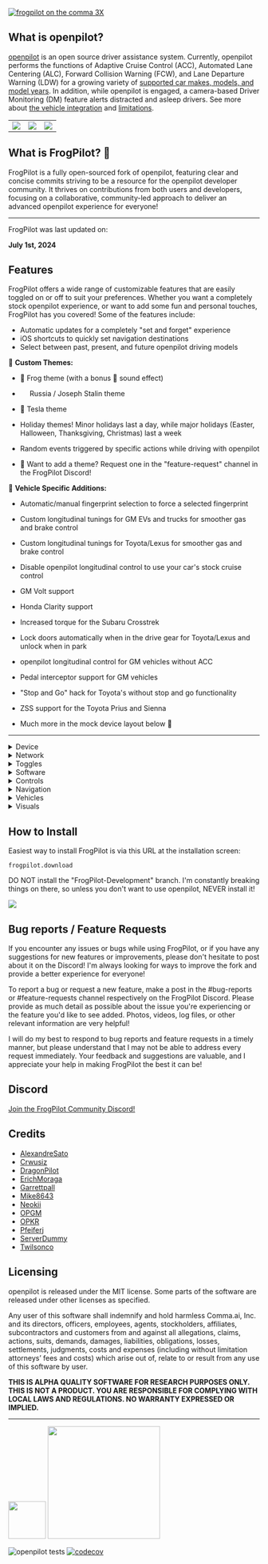 [![frogpilot on the comma 3X](https://i.imgur.com/6l2qbf5.png)](https://comma.ai/shop/comma-3x)

What is openpilot?
------

[openpilot](http://github.com/commaai/openpilot) is an open source driver assistance system. Currently, openpilot performs the functions of Adaptive Cruise Control (ACC), Automated Lane Centering (ALC), Forward Collision Warning (FCW), and Lane Departure Warning (LDW) for a growing variety of [supported car makes, models, and model years](docs/CARS.md). In addition, while openpilot is engaged, a camera-based Driver Monitoring (DM) feature alerts distracted and asleep drivers. See more about [the vehicle integration](docs/INTEGRATION.md) and [limitations](docs/LIMITATIONS.md).

<table>
  <tr>
    <td><a href="https://youtu.be/NmBfgOanCyk" title="Video By Greer Viau"><img src="https://github.com/commaai/openpilot/assets/8762862/2f7112ae-f748-4f39-b617-fabd689c3772"></a></td>
    <td><a href="https://youtu.be/VHKyqZ7t8Gw" title="Video By Logan LeGrand"><img src="https://github.com/commaai/openpilot/assets/8762862/92351544-2833-40d7-9e0b-7ef7ae37ec4c"></a></td>
    <td><a href="https://youtu.be/SUIZYzxtMQs" title="A drive to Taco Bell"><img src="https://github.com/commaai/openpilot/assets/8762862/05ceefc5-2628-439c-a9b2-89ce77dc6f63"></a></td>
  </tr>
</table>

What is FrogPilot? 🐸
------

FrogPilot is a fully open-sourced fork of openpilot, featuring clear and concise commits striving to be a resource for the openpilot developer community. It thrives on contributions from both users and developers, focusing on a collaborative, community-led approach to deliver an advanced openpilot experience for everyone!

------
FrogPilot was last updated on:

**July 1st, 2024**

Features
------

FrogPilot offers a wide range of customizable features that are easily toggled on or off to suit your preferences. Whether you want a completely stock openpilot experience, or want to add some fun and personal touches, FrogPilot has you covered! Some of the features include:

- Automatic updates for a completely "set and forget" experience
- iOS shortcuts to quickly set navigation destinations
- Select between past, present, and future openpilot driving models

🎨 **Custom Themes:**

  - 🐸 Frog theme (with a bonus 🐐 sound effect)
  - <img src="https://images.emojiterra.com/google/noto-emoji/unicode-15/color/512px/1f1f7-1f1fa.png" width="15" height="12"> Russia / Joseph Stalin theme
  - 🔌 Tesla theme
  - Holiday themes! Minor holidays last a day, while major holidays (Easter, Halloween, Thanksgiving, Christmas) last a week
  - Random events triggered by specific actions while driving with openpilot

  - 📢 Want to add a theme? Request one in the "feature-request" channel in the FrogPilot Discord!

🚙 **Vehicle Specific Additions:**

  - Automatic/manual fingerprint selection to force a selected fingerprint
  - Custom longitudinal tunings for GM EVs and trucks for smoother gas and brake control
  - Custom longitudinal tunings for Toyota/Lexus for smoother gas and brake control
  - Disable openpilot longitudinal control to use your car's stock cruise control
  - GM Volt support
  - Honda Clarity support
  - Increased torque for the Subaru Crosstrek
  - Lock doors automatically when in the drive gear for Toyota/Lexus and unlock when in park
  - openpilot longitudinal control for GM vehicles without ACC
  - Pedal interceptor support for GM vehicles
  - "Stop and Go" hack for Toyota's without stop and go functionality
  - ZSS support for the Toyota Prius and Sienna

- Much more in the mock device layout below 🐸

------

<details>
  <summary>Device</summary>
  <blockquote>
    <details>
      <summary>Dongle ID</summary>
      <p>Dongle ID</p>
    </details>
    <details>
      <summary>Serial</summary>
      <p>Serial</p>
    </details>
    <details>
      <summary>Driver Camera</summary>
      <p>Preview the driver facing camera to ensure that driver monitoring has good visibility. (vehicle must be off)</p>
    </details>
    <details>
      <summary>Reset Calibration</summary>
      <p>openpilot requires the device to be mounted within 4° left or right and within 5° up or 9° down. openpilot is continuously calibrating, resetting is rarely required</p>
    </details>
    <details>
      <summary>Review Training Guide</summary>
      <p>Review the rules, features, and limitations of openpilot</p>
    </details>
    <details>
      <summary>Regulatory</summary>
      <p>Regulatory</p>
    </details>
    <details>
      <summary>Change Language</summary>
      <p>Change Language</p>
    </details>
    <details>
      <summary>FrogPilot Backups</summary>
      <p>Backup, delete, or restore your FrogPilot backups.</p>
    </details>
    <details>
      <summary>Toggle Backups</summary>
      <p>Backup, delete, or restore your toggle backups.</p>
    </details>
    <details>
      <summary>Delete Driving Data</summary>
      <p>This button provides a swift and secure way to permanently delete all stored driving footage and data from your device. Ideal for maintaining privacy or freeing up space.</p>
    </details>
    <details>
      <summary>Reset Toggles To Default</summary>
      <p>Reset your toggle settings back to their default settings.</p>
    </details>
    <details>
      <summary>Flash Panda</summary>
      <p>Use this button to troubleshoot and update the Panda device's firmware.</p>
    </details>
  </blockquote>
  
</details>

<details>
  <summary>Network</summary>
  <blockquote>
    <details>
      <summary>Scan</summary>
      <p>Scan for available networks</p>
    </details>
    <details>
      <summary>Advanced</summary>
      <p>Advanced Settings</p>
      <ul>
        <li><strong>Enable Tethering:</strong> Toggle Off/Only Onroad/Always</li>
        <li><strong>Tethering Password:</strong> Set Tether Password</li>
        <li><strong>IP Address:</strong> Device IP Address</li>
        <li><strong>Enable SSH:</strong> Toggle Enable SSH</li>
        <li><strong>SSH Keys -</strong> Warning: This grants SSH access to all public keys in your GitHub settings. Never enter a GitHub username other than your own. A comma employee will NEVER ask you to add their GitHub username.</li>
        <li><strong>Enable Roaming:</strong> Toggle Enable Roaming</li>
        <li><strong>APN Setting:</strong> Edit APN</li>
        <li><strong>Cellular Metered:</strong> Prevent large data uploads when on a metered connection</li>
        <li><strong>Hidden Network:</strong> Connect to Hidden Network</li>
      </ul>
    </details>
  </blockquote>
</details>

<details>
  <summary>Toggles</summary>
  <blockquote>
    <details>
      <summary>Enable openpilot</summary>
      <p>Use the openpilot system for adaptive cruise control and lane keep driver assistance. Your attention is required at all times to use this feature. Changing this setting takes effect when the car is powered off.</p>
    </details>
    <details>
      <summary>Experimental Mode</summary>
      <p>openpilot defaults to driving in <strong>chill mode</strong>. Experimental mode enables <strong>alpha-level features</strong> that aren't ready for chill mode. Experimental features are listed below:</p>
      <ul>
        <li><strong>End-to-End Longitudinal Control:</strong> Let the driving model control the gas and brakes. openpilot will drive as it thinks a human would, including stopping for red lights and stop signs. Since the driving model decides the speed to drive, the set speed will only act as an upper bound. This is an alpha quality feature; mistakes should be expected.</li>
        <li><strong>New Driving Visualization</strong> The driving visualization will transition to the road-facing wide-angle camera at low speeds to better show some turns. The Experimental mode logo will also be shown in the top right corner. When a navigation destination is set and the driving model is using it as input, the driving path on the map will turn green.</li>
      </ul>
    </details>
    <details>
      <summary>Driving Personality</summary>
      <p>Standard is recommended. In aggressive mode, openpilot will follow lead cars closer and be more aggressive with the gas and brake. In relaxed mode openpilot will stay further away from lead cars. On supported cars, you can cycle through these personalities with your steering wheel distance button.</p>
    </details>
    <details>
      <summary>Enable Lane Departure Warnings</summary>
      <p>Receive alerts to steer back into the lane when your vehicle drifts over a detected lane line without a turn signal activated while driving over 31 mph (50 km/h).</p>
    </details>
    <details>
      <summary>Record and Upload Driver Camera</summary>
      <p>Upload data from the driver facing camera and help improve the driver monitoring algorithm.</p>
    </details>
    <details>
      <summary>Use Metric System</summary>
      <p>Display speed in km/h instead of mph.</p>
    </details>
    <details>
      <summary>Show ETA in 24h Format</summary>
      <p>Use 24h format instead of am/pm</p>
    </details>
    <details>
      <summary>Show Map on Left Side of UI</summary>
      <p>Show map on left side when in split screen view.</p>
    </details>
  </blockquote>
</details>

<details>
  <summary>Software</summary>
  <blockquote>
    <details>
      <summary>Current Version</summary>
      <p>The Current Version/Branch/Commit you are on.</p>
    </details>
    <details>
      <summary>Automatically Update FrogPilot</summary>
      <p>FrogPilot will automatically update itself and it's assets when you're offroad and connected to Wi-Fi.</p>
    </details>
    <details>
      <summary>Download</summary>
      <p>Check/Download Update</p>
    </details>
    <details>
      <summary>Install Update</summary>
      <p>Install update.</p>
    </details>
    <details>
      <summary>Target Branch</summary>
      <p>Selected Branch</p>
    </details>
    <details>
      <summary>Uninstall FrogPilot</summary>
      <p>Uninstall FrogPilot</p>
    </details>
    <details>
      <summary>Error Log</summary>
      <p>View the error log for openpilot crashes.</p>
    </details>
  </blockquote>
</details>

<details>
  <summary>Controls</summary>
  <blockquote>
    <details>
      <summary>Always On Lateral</summary>
      <p>Maintain openpilot lateral control when the brake or gas pedals are used. Deactivation occurs only through the 'Cruise Control' button.</p>
      <ul>
        <li><strong>Enable On Cruise Main:</strong> Enable "Always On Lateral" by clicking your 'Cruise Control' button without requiring openpilot to be enabled first.</li>
        <li><strong>Pause On Brake:</strong> Pause "Always On Lateral" when the brake pedal is being pressed below the set speed.</li>
        <li><strong>Hide the Status Bar:</strong> Don't use the status bar for "Always On Lateral".</li>
      </ul>
    </details>
    <details>
      <summary>Conditional Experimental Mode</summary>
      <p>Automatically switches to 'Experimental Mode' under predefined conditions.</p>
      <ul>
        <li><strong>Below and w/Lead:</strong> Switch to 'Experimental Mode' below this speed when not follow a lead vehicle.</li>
        <li><strong>Curve Detected Ahead:</strong> Switch to 'Experimental Mode' when a curve is detected.</li>
        <li><strong>Navigation Based:</strong> Switch to 'Experimental Mode' when a slower or stopped lead vehicle is detected ahead.</li>
        <li><strong>Slower/Stopped Lead Detected Ahead:</strong> Switch to 'Experimental Mode' based on navigation data. (i.e. Intersections, stop signs, upcoming turns, etc.)</li>
        <li><strong>Stop Lights and Stop Signs:</strong> Switch to 'Experimental Mode' when a stop light or stop sign is detected.</li>
        <li><strong>Turn Signal When Below Highway Speeds:</strong> Switch to 'Experimental Mode' when using turn signals below highway speeds to help assist with turns.</li>
        <li><strong>Hide Status Bar:</strong> Don't use the status bar for 'Conditional Experimental Mode'.</li>
      </ul>
    </details>
    <details>
      <summary>Device Managment</summary>
      <p>Tweak your device's behaviors to your personal preferences.</p>
      <ul>
        <li><strong>Device Shutdown Timer:</strong> Configure how quickly the device shuts down after going offroad.</li>
        <li><strong>Disable Logging:</strong> Turn off all data tracking to enhance privacy or reduce thermal load.</li>
        <li><strong>Disable Uploads:</strong> Turn off all data uploads to comma's servers.</li>
        <li><strong>Increase Thermal Safety Limit:</strong> Allow the device to run at a temperature above comma's recommended thermal limits.</li>
        <li><strong>Low Voltage Shutdown Threshhold:</strong> Automatically shut the device down when your battery reaches a specific voltage level to prevent killing your battery.</li>
        <li><strong>Offline Mode</strong> Allow the device to be offline indefinitely.</li>
      </ul>
    </details>
    <details>
      <summary>Driving Personalities</summary>
      <p>Manage the driving behaviors of comma's 'Personality Profiles'.</p>
        <blockquote>
        <details>
            <summary>Customize Personalties</summary>
            <p>Customize the driving personality profiles to your driving style.</p>
            <blockquote>
                <details>
                    <summary>Traffic Personality</summary>
                    <p>Customize the 'Traffic' personality profile.</p>
                    <ul>
                        <li><strong>What Do All These Do?:</strong> Learn what all the values in 'Custom Personality Profiles' do on openpilot's driving behaviors.</li>
                        <li><strong>Follow Distance:</strong> Set the minimum following distance when using 'Traffic Mode'. Your following distance will dynamically adjust between this distance and the following distance from the 'Aggressive' profile when driving between 0 nad %1. <p>For example: <p>Traffic Mode: 0.5s<br>Aggressive: 1.0s<p>0%2 = 0.5s<br>%3 = 0.75s<br>%1 = 1.0s</li>
                        <li><strong>Acceleration/Deceleration Response Offset:</strong> Customize the response rate for acceleration when using 'Traffic Mode'.</li>
                        <li><strong>Danger Zone Response Offset: </strong> Customize the response rate for the danger zone factor when using the 'Traffic' personality.</li>
                        <li><strong>Speed Control Response Offset: </strong> Customize the response rate for keeping your speed (including braking) when using 'Traffic Mode'.</li>
                        <li><strong>Reset Settings:</strong> Reset the values for the 'Traffic Mode' personality back to stock.</li>
                    </ul>
                </details>
            </blockquote>
            <blockquote>
                <details>
                    <summary>Aggressive Personality</summary>
                    <p>Customize the 'Aggressive' personality profile.</p>
                    <ul>
                        <li><strong>What Do All These Do?:</strong> Learn what all the values in 'Custom Personality Profiles' do on openpilot's driving behaviors.</li>
                        <li><strong>Follow Distance:</strong> Set the 'Aggressive' personality following distance, Represents seconds to follow behind the lead vehicle.<p>Stock: 1.25 seconds.</li>
                        <li><strong>Acceleration/Deceleration Response Offset:</strong> Customize the response rate for acceleration when using 'Aggressive'.</li>
                        <li><strong>Danger Zone Response Offset: </strong> Customize the response rate for the danger zone factor when using the 'Aggressive' personality.</li>
                        <li><strong>Speed Control Response Offset:</strong> Customize the response rate for keeping your speed (including braking) when using 'Aggressive'.</li>
                        <li><strong>Reset Settings:</strong> Reset the values for the 'Aggressive' personality back to stock.</li>
                    </ul>
                </details>
            </blockquote>
            <blockquote>
                <details>
                    <summary>Standard Personality</summary>
                    <p>Customize the 'Standard' personality profile.</p>
                    <ul>
                        <li><strong>What Do All These Do?:</strong> Learn what all the values in 'Custom Personality Profiles' do on openpilot's driving behaviors.</li>
                        <li><strong>Follow Distance:</strong> Set the 'Standard' personality following distance, Represents seconds to follow behind the lead vehicle.<p>Stock: 1.45 seconds.</li>
                        <li><strong>Acceleration/Deceleration Response Offset:</strong> Customize the response rate for acceleration when using 'Standard'.</li>
                        <li><strong>Danger Zone Response Offset: </strong> Customize the response rate for the danger zone factor when using the 'Standard' personality.</li>
                        <li><strong>Speed Control Response Offset:</strong> Customize the response rate for keeping your speed (including braking) when using 'Standard'.</li>
                        <li><strong>Reset Settings:</strong> Reset the values for the 'Standard' personality back to stock.</li>
                    </ul>
                </details>
            </blockquote>
            <blockquote>
                <details>
                    <summary>Relaxed Personality</summary>
                    <p>Customize the 'Relaxed' personality profile.</p>
                    <ul>
                        <li><strong>What Do All These Do?:</strong> Learn what all the values in 'Custom Personality Profiles' do on openpilot's driving behaviors.</li>
                        <li><strong>Follow Distance:</strong> Set the 'Relaxed' personality following distance, Represents seconds to follow behind the lead vehicle.<p>Stock: 1.75 seconds.</li>
                        <li><strong>Acceleration/Deceleration Response Offset:</strong> Customize the response rate for acceleration when using 'Relaxed'.</li>
                        <li><strong>Danger Zone Response Offset: </strong> Customize the response rate for the danger zone factor when using the 'Relaxed' personality.</li>
                        <li><strong>Speed Control Response Offset:</strong> Customize the response rate for keeping your speed (including braking) when using 'Relaxed'.</li>
                        <li><strong>Reset Settings:</strong> Reset the values for the 'Relaxed' personality back to stock.</li>
                    </ul>
            </details>
            </blockquote>
        </details>
        <li><strong>Onroad Distance Button</strong> Simulate a distance button via the onroad UI to control personalities, 'Experimental Mode', and 'Traffic Mode'.</li>
        </blockquote>
    </details>
    <details>
      <summary>Experimental Mode Activation</summary>
      <p>Toggle Experimental Mode with either buttons on the steering wheel or the screen.<p> Overrides 'Condition Experimental Mode'.</p>
      <ul>
        <li><strong>Double Click LKAS:</strong> Enable/disable 'Experimental Mode' by double clicking the 'LKAS' button on your steering wheel.</li>
        <li><strong>Double Tap the UI:</strong> Enable/disable 'Experimental Mode' by double tapping the onroad UI within a 0.5 second time frame.</li>
        <li><strong>Long Press Distance:</strong> Enable/disable 'Experimental Mode' by holding down the 'distance' button on your steering wheen for 0.5 seconds.</li>
      </ul>
    </details>
    <details>
      <summary>Lane Change Customizations</summary>
      <p>Customize the lane change behaviors in openpilot.</p>
      <ul>
        <li><strong>Lane Change Timer:</strong> Set a delay before executing a lane change.</li>
        <li><strong>Lane Detection Threshold:</strong> Set the required lane width to be qualified as a lane.</li>
        <li><strong>Minimum Lane Change Speed:</strong> Customize the minimum driving speed to allow openpilot to change lanes.</li>
        <li><strong>Nudgeless Lane Change:</strong> Enable lane changes without requiring manual steering input.</li>
        <li><strong>One Lane Change Per Signal:</strong> Only allow one lane change per turn signal activation.</li>
      </ul>
    </details>
    <details>
      <summary>Lateral Tuning</summary>
      <p>Modify openpilot's steering behavior.</p>
      <ul>
        <li><strong>[Twilsonco's NNFF/NNFF-Lite](https://github.com/twilsonco/openpilot):</strong> Use Twilsonco's Neural Network Feedforward for enhanced precision in lateral control.</li>
        <li><strong>Steer Ratio:</strong> Use a custom steer ratio as opposed to comma's auto tune value.</li>
        <li><strong>Taco Tune:</strong> Use comma's 'Taco Tune' designed for handling left and right turns.</li>
        <li><strong>Use Turn Desires:</strong> Use turn desires for greater precision in turns below the minimum lane change speed.</li>
      </ul>
    </details>
    <details>
      <summary>Longitudinal Tuning</summary>
      <p>Modify openpilot's acceleration and braking behavior.</p>
      <ul>
        <li><strong>Acceleration Profile:</strong> Change the acceleration rate to be either sporty or eco-friendly.</li>
        <li><strong>Deceleration Profile:</strong> Change the deceleration rate to be either sporty or eco-friendly.</li>
        <li><strong>Increase Acceleration Behind Lead:</strong> Increase aggressiveness when following a faster lead.</li>
        <li><strong>Increase Stop Distance Behind Lead:</strong> Increase the stopping distance for a more comfortable stop from lead vehicles.</li>
        <li><strong>Lead Detection Threshold:</strong> Increase or decrease the lead detection threshold to either detect leads sooner, or increase model confidence.</li>
        <li><strong>Smoother Braking:</strong> Smoothen out the braking behavior when approaching slower vehicles.</li>
        <li><strong>Traffic Mode:</strong> Enable the ability to activate "Traffic Mode' by holding down the 'distance' button for 2.5 seconds. When 'Traffic Mode' is active the onroad UI will turn red and openpilot will drive catered towards stop and go traffic.</li>
      </ul>
    </details>
    <details>
      <summary>Map Turn Speed Control</summary>
      <p>Slow down for anticipated curves detected byy the downloaded maps.</p>
      <ul>
        <li><strong>Disable MTSC UI Smoothing:</strong> Disables the smoothing for the requested speed in the onroad UI to show exactly when speed MTSC is currently requesting.</li>
        <li><strong>Model Curvature Detection Failsafe:</strong> Only trigger MTSC when the model detects a curve in the road. Purely used as a failsafe to prevent false positives. Leave off if you never experience false positives.</li>
        <li><strong>Turn Speed Aggressiveness:</strong> Set turn speed aggressiveness. Higher values result in faster turns, lower values yield gentler turns.</li>
      </ul>
    </details>
    <details>
      <summary>Model Selector</summary>
      <p>Manage openpilot's driving models.</p>
      <ul>
        <li><strong>Delete Model:</strong> Select model to delete.</li>
        <li><strong>Download Model:</strong> Select a model to download.</li>
        <li><strong>Select Model:</strong> Select a model to use.</li>
      </ul>
    </details>
    <details>
      <summary>Quality of Life</summary>
      <p>Miscellaneous quality of life changes to improve your overall openpilot experience.</p>
      <ul>
        <li><strong>Force openpilot to Stop:</strong> Force open pilot to stop for detected red lights and stop signs when 'Experimental Mode' is triggered.</li>
        <li><strong>Map Accel/Decel To Gears:</strong> Map your acceleration/deceleration profile to your 'Eco' and/or 'Sport' gears.</li>
        <li><strong>Pause Lateral Below:</strong> Pause lateral control on all speed below the set speed.</li>
        <li><strong>Reverse Cruise Increase:</strong> Reverses the 'long press' functionality logic to increase the max speed by 5 instead of 1. Useful to increase the max speed quickly.</li>
      </ul>
    </details>
    <details>
      <summary>Speed Limit Controller</summary>
      <p>Automatically adjust the max speed to match the current speed limit using 'Open Street Maps', 'Navigate On openpilot', or your car's dashboard (Toyotas/Lexus/HKG only).</p>
        <blockquote>
            <details>
                <summary>Controls Settings</summary>
                <p>Manage toggles related to "speed Limit Controller's controls.</p>
                    <ul>
                        <li><strong>Speed Limit Offset (0-34 mph):</strong> Set the speed limit offset for limits between 0-34 mph.</li>
                        <li><strong>Speed Limit Offset (35-54 mph):</strong> Set the speed limit offset for limits between 35-54 mph.</li>
                        <li><strong>Speed Limit Offset (55-64 mph):</strong> Set the speed limit offset for limits between 55-64 mph.</li>
                        <li><strong>Speed Limit Offset (65-99 mph):</strong> Set the speed limit offset for limits between 65-99 mph.</li>
                        <li><strong>Fallback Method:</strong> Choose your fallback method when there is no speed limit available.</li>
                        <li><strong>Override Method:</strong> Choose your preferred method to override the current speed limit.</li>
                        <li><strong>Priority Order:</strong> Configure the speed limit priority order.</li>
                    </ul>
            </details>
        </blockquote>
        <blockquote>
                <details>
                    <summary>Quality of Life Settings</summary>
                    <p>Manage toggles related to "speed Limit Controller's quality of life features.</p>
                    <ul>
                        <li><strong>Confirm New Speed Limits:</strong> Don't automatically start using the new speed limit until it's been manually confirmed.</li>
                        <li><strong>Force MPH From Dashboard Readings:</strong> Force MPH readings from the dashboard. Only use this if you live in an area where the speed limits from your dashboard are in KPH, but you use MPH.</li>
                        <li><strong>Prepare For Higher Speed Limits:</strong> Set a 'lookahead' value to prepare for upcoming speed limits higher than your current speed limit using the data stored in 'Open Street Maps'.</li>
                        <li><strong>Prepare For Lower Speed Limits:</strong> Set a 'lookahead' value to prepare for upcoming speed limits lower than your current speed limit using the data stored in 'Open Street Maps'.</li>
                    </ul>
                </details>
        </blockquote>
        <blockquote>
                <details>
                    <summary>Visuals Settings</summary>
                    <p>Manage toggles related to 'Speed Limit Controller's visuals.</p>
                    <ul>
                        <li><strong>Show Speed Limit Offset:</strong> Show the speed limit offset separated from the speed limit in the onroad UI when using 'Speed Limit Controller'.</li>
                        <li><strong>Speed Limit Changed Alert:</strong> Trigger an alert whenever the speed limit changes.</li>
                        <li><strong>Use Vienna Speed Limit Signs:</strong> Use the Vienna (EU) speed limit style signs as opposed to MUTCD (US).</li>
                    </ul>
                </details>
        </blockquote>
    </details>
    <details>
      <summary>Vision Turn Speed Controller</summary>
      <p>Slow down for detected curves in the road.</p>
      <ul>
        <li><strong>Disable VTSC UI Smoothing:</strong> Disables the smoothing for the requested speed in the onroad UI.</li>
        <li><strong>Curve Detection Sensitivity:</strong> Set curve detection sensitivity. Higher values prompt earlier responses, lower values lead to smoother but later reactions.</li>
        <li><strong>Turn Speed Aggressiveness:</strong> Set turn speed aggressiveness. Higher values result in faster turns, lower values yield gentler turns.</li>
      </ul>
    </details>
  </blockquote>
</details>

<details>
  <summary>Navigation</summary>
  <blockquote>
    <!-- <details>
      <summary>Navigate Primeless Navigation Settings</summary>
      <p></p>
      <blockquote>
            <ul>
                <li><strong>Manage Your Settings At:</strong></li>
                <li><strong>Destination Search Provider:</strong></li>
                <li><strong>Public Mapbox Key:</strong></li>
                <li><strong>Secret Mapbox Key:</strong></li>
                <li><strong>Setup Instructions:</strong></li>
            </ul>
      </blockquote>
    </details> -->
    <details>
      <summary>Maps Scheduler</summary>
      <p>Choose the frequency for updating maps with the lates OpenStreetMap (OSM) changes. Weekly updates begin at midnight every Sunday, while monthly updates start at midnight on the 1st of each month. If your device is off or not connected to WiFi during a scheduled update the download will be conducted the next time you're offroad with a WiFi connection.</p>
    </details>
    <details>
      <summary>Offline Maps Size</summary>
      <p>Size of the downloaded map</p>
    </details>
    <details>
      <summary>Last Download</summary>
      <p>Date of late download</p>
    </details>
    <details>
      <summary>Download Offline Maps</summary>
      <p>Download your selected offline maps to use with openpilot.</p>
    </details>
    <details>
      <summary>Select Offline Maps</summary>
      <p>Select your maps to use with OSM.</p>
    </details>
    <details>
      <summary>Remove Offline Maps</summary>
      <p>Remove your downloaded offline maps to clear up storage space.</p>
    </details>
  </blockquote>
</details>

<details>
  <summary>Vehicles</summary>
  <blockquote>
    <details>
      <summary>Select Make</summary>
      <p>Select car Make</p>
    </details>
    <details>
      <summary>Select Model</summary>
      <p>Select car Model</p>
    </details>
    <details>
      <summary>Disable Automatic Fingerprint Detection</summary>
      <p>Forces the selected fingerprint and prevents it from ever changing.</p>
    </details>
    <details>
      <summary>Disable openpilot Longitudinal Control</summary>
      <p>Disable openpilot longitudinal control and use stock ACC instead.</p>
    </details>
    <details>
      <summary>Further Options vary by make</summary>
      <p></p>
      <blockquote>
        <details>
        <summary>Acura</summary>
        </details>
      </blockquote>
      <blockquote>
        <details>
        <summary>Audi</summary>
        </details>
      </blockquote>
      <blockquote>
        <details>
        <summary>Buick</summary>
        <ul>
            <li><strong>Long Pitch Compensation:</strong> Smoothen out the gas and pedal controls.</li>
            <li><strong>2017 Volt SNG:</strong> Enable the 'Stop and Go' hack for 2017 Chevy Volts.</li>
        </ul>
        </details>
      </blockquote>
      <blockquote>
        <details>
        <summary>Cadillac</summary>
        <ul>
            <li><strong>Long Pitch Compensation:</strong> Smoothen out the gas and pedal controls.</li>
            <li><strong>2017 Volt SNG:</strong> Enable the 'Stop and Go' hack for 2017 Chevy Volts.</li>
        </ul>
        </details>
      </blockquote>
      <blockquote>
        <details>
        <summary>Chevrolet</summary>
        <ul>
            <li><strong>Long Pitch Compensation:</strong> Smoothen out the gas and pedal controls.</li>
            <li><strong>2017 Volt SNG:</strong> Enable the 'Stop and Go' hack for 2017 Chevy Volts.</li>
        </ul>
        </details>
      </blockquote>
      <blockquote>
        <details>
        <summary>Chrysler</summary>
        </details>
      </blockquote>
      <blockquote>
        <details>
        <summary>Dodge</summary>
        </details>
      </blockquote>
      <blockquote>
        <details>
        <summary>Ford</summary>
        </details>
      </blockquote>
      <blockquote>
        <details>
        <summary>Genesis</summary>
        </details>
      </blockquote>
      <blockquote>
        <details>
        <summary>GMC</summary>
        <ul>
            <li><strong>Long Pitch Compensation:</strong> Smoothen out the gas and pedal controls.</li>
            <li><strong>2017 Volt SNG:</strong> Enable the 'Stop and Go' hack for 2017 Chevy Volts.</li>
        </ul>
        </details>
      </blockquote>
      <blockquote>
        <details>
        <summary>Holden</summary>
        </details>
      </blockquote>
      <blockquote>
        <details>
        <summary>Honda</summary>
        </details>
      </blockquote>
      <blockquote>
        <details>
        <summary>Hyundai</summary>
        </details>
      </blockquote>
      <blockquote>
        <details>
        <summary>Jeep</summary>
        </details>
      </blockquote>
      <blockquote>
        <details>
        <summary>Kia</summary>
        </details>
      </blockquote>
      <blockquote>
        <details>
        <summary>Lexus</summary>
        <ul>
            <li><strong>Automatically Lock/Unlock Doors:</strong> Automatically lock the doors when in drive and unlock when in park.</li>
            <li><strong>Cluster Offset:</strong> Set the cluster offset openpilot uses to try and match the speed displayed.</li>
            <li><strong>Stop and Go Hack:</strong> Enable the 'Stop and Go' hack for vehicles without stop and go functionality.</li>
            <li><strong>Toyota Tune:</strong> Use a custom Toyota longitudinal tune.<p>Cydia = More focused on TSS-P vehicles but work for all Toyotas<p>DragonPilot = Focused on TSS2 vehicles<p>FrogPilot = Takes the best of both worlds with some personal tweaks focused around FrogsGoMoO's 2019 Lexus ES 350</li>
        </ul>
        </details>
      </blockquote>
      <blockquote>
        <details>
        <summary>Lincoln</summary>
        </details>
      </blockquote>
      <blockquote>
        <details>
        <summary>MAN</summary>
        </details>
      </blockquote>
      <blockquote>
        <details>
        <summary>Mazda</summary>
        </details>
      </blockquote>
      <blockquote>
        <details>
        <summary>Nissan</summary>
        </details>
      </blockquote>
      <blockquote>
        <details>
        <summary>Ram</summary>
        </details>
      </blockquote>
      <blockquote>
        <details>
        <summary>SEAT</summary>
        </details>
      </blockquote>
      <blockquote>
        <details>
        <summary>Škoda</summary>
        </details>
      </blockquote>
      <blockquote>
        <details>
        <summary>Subaru</summary>
        </details>
      </blockquote>
      <blockquote>
        <details>
        <summary>Tesla</summary>
        </details>
      </blockquote>
      <blockquote>
        <details>
        <summary>Toyota</summary>
        <ul>
            <li><strong>Automatically Lock/Unlock Doors:</strong> Automatically lock the doors when in drive and unlock when in park.</li>
            <li><strong>Cluster Offset:</strong> Set the cluster offset openpilot uses to try and match the speed displayed.</li>
            <li><strong>Stop and Go Hack:</strong> Enable the 'Stop and Go' hack for vehicles without stop and go functionality.</li>
            <li><strong>Toyota Tune:</strong> Use a custom Toyota longitudinal tune.<p>Cydia = More focused on TSS-P vehicles but work for all Toyotas<p>DragonPilot = Focused on TSS2 vehicles<p>FrogPilot = Takes the best of both worlds with some personal tweaks focused around FrogsGoMoO's 2019 Lexus ES 350</li>
        </ul>
        </details>
      </blockquote>
      <blockquote>
        <details>
        <summary>Volkswagen</summary>
        </details>
      </blockquote>
    </details>
  </blockquote>
</details>

<details>
  <summary>Visuals</summary>
  <blockquote>
    <details>
      <summary>Alert Volume Controller</summary>
      <p>Control the volume level for each individual sound in openpilot.</p>
      <ul>
        <li><strong>Disengage Volume:</strong> <p>Related alerts:<p>Adaptive Cruise Disabled<br>Parking Brake Engaged<br>Brake Pedal Pressed<br>Speed too Low</li>
        <li><strong>Engage Volume:</strong> <p>Related alerts:<p>NNFF Torque Controller loaded<br>openpilot engaged</li>
        <li><strong>Prompt Volume:</strong> <p>Related alerts:<p>Car Detected in Blindspot<br>Speed too Low<br>Steer Unavailable Below 'X'<br>Take Control, Turn Exceeds Steering Limit</li>
        <li><strong>Prompt Distracted Volume:</strong> <p>Related alerts:<p>Pay Attention, Driver Distracted<br>Touch Steering Wheel, Driver Unresponsive</li>
        <li><strong>Refuse Volume:</strong> <p>Related alerts:<p>openpilot Unavailable</li>
        <li><strong>Warning Volume:</strong> <p>Related alerts:<p>BRAKE!, Risk of Collision<br>TAKE CONTROL IMMEDIATELY</li>
        <li><strong>Warning Immediate Volume:</strong> <p>Related alerts:<p>DISENGAGE IMMEDIATELY, Driver Distracted<br>DISENGAGE IMMEDIATELY, Driver Unresponsive</li>
      </ul>
    </details>
    <details>
      <summary>Custom Alerts</summary>
      <p>Enable custom alerts for openpilot events.</p>
      <ul>
        <li><strong>Green Light Alert:</strong> Get an alert when a traffic light changes from red to green.</li>
        <li><strong>Lead Departing Alert:</strong> Get an alert when the lead vehicle starts departing when at a standstill.</li>
      </ul>
    </details>
    <details>
      <summary>Custom Onroad UI</summary>
      <p>Customize the Onroad UI.</p>
      <ul>
        <li><strong>Compass:</strong> Add a compass to the onroad UI.</li>
        <li><strong>Paths:</strong> Show your projected acceleration on the driving path, detected adjacent lanes, or when a vehicle is detected in your blindspot.</li>
        <li><strong>Pedals Being Pressed:</strong> Display the brake and gas pedals on the onroad UI below the steering wheel icon.</li>
        <li><strong>Road Names:</strong> Display the current road's at the bottom of the screen. Sourced from OpenStreetMaps.</li>
        <li><strong>Steering Wheel Icon:</strong> Replace the default steering wheel icon with a custom icon.</li>
      </ul>
    </details>
    <details>
      <summary>Custom Themes</summary>
      <p>Enable the ability to use custom themes.</p>
      <ul>
        <li><strong>Color Theme:</strong> Switch out the standard openpilot color scheme with theme colors.<p> 📢 Want to submit your own color scheme? Post it in the 'feature-request' channel in the FrogPilot Discord!</li>
        <li><strong>Icon Pack:</strong> Switch out the standard openpilot icons with a set of themed icons.<p> 📢 Want to submit your own turn icon pack? Post it in the 'feature-request' channel in the FrogPilot Discord!</li>
        <li><strong>Sound Pack:</strong> Switch out the standard openpilot sounds with a set of themed sounds.<p> 📢 Want to submit your own sound pack? Post it in the 'feature-request' channel in the FrogPilot Discord!</li>
        <li><strong>Turn Signals:</strong> Add themed animation for your turn signals.<p> 📢 Want to submit your own turn signal animation? Post it in the 'feature-request' channel in the FrogPilot Discord!</li>
        <li><strong>Holiday Themes:</strong> The openpilot theme changes according to the current/upcoming holiday. Minor holidays last a day, while major holidays (Easter, Christmas, Halloween, etc.) last a week.</li>
        <li><strong>Random Events:</strong> Enjoy a bit of unpredictability with random events that can occur during certain driving conditions. This is purely cosmetic and has no impact on driving controls!</li>
      </ul>
    </details>
    <details>
      <summary>Developer UI</summary>
      <p>Get various detailed information of what openpilot is doing behind the scenes.</p>
      <ul>
        <li><strong>Border Metrics:</strong> Display metrics in onroad UI border.</li>
        <li><strong>FPS Counter:</strong> Display the 'Frames Per Second' (FPS) of your onroad UI for monitoring system performance.</li>
        <li><strong>Lateral Metrics:</strong> Display various metrics related to the lateral performance of openpilot.</li>
        <li><strong>Longitudinal Metrics:</strong> Display various metrics related to the longitudinal performance of openpilot.</li>
        <li><strong>Numerical Temperature Gauge:</strong> Replace the 'GOOD', 'OK', and 'HIGH' temperature statuses with a numerical temperature gauge based on the highest temperature between the memory, CPU, and GPU.</li>
        <li><strong>Sidebar:</strong> Display various custom metrics on the sidebar for the CPU, GPU, RAM, IP, and storage used/left.</li>
        <li><strong>User International System of Units:</strong> Display relevant metrics in the SI format.</li>
      </ul>
    </details>
    <details>
      <summary>Model UI</summary>
      <p>Customize the model visualizations on the screen.</p>
      <ul>
        <li><strong>Dynamic Path Width:</strong> Have the path width dynamically adjust based on the current engagement state of openpilot.</li>
        <li><strong>Hide Lead Marker:</strong> Hide the lead marker from the onroad UI.</li>
        <li><strong>Lane Lines:</strong> Customize the lane line width.<p> Default matches the MUTCD average of 4 inches.</li>
        <li><strong>Path Edges:</strong> Adjust the width of the path edges show on your UI to represent different driving modes and statuses.<p>Default is 20% of the total path.<p>🔵Blue = Navigation<br>🟦Light Blue = 'Always On Lateral'<br>🟢Green = Default<br>🟠Orange = 'Experimental Mode'<br>🔴Red = 'Traffic Mode'<br>🟡Yellow = 'Conditional Experimental Mode' Overridden</li>
        <li><strong>Path Width:</strong> Customize the width of the driving path down on your UI.<p>Default matches the width of a 2019 Lexus ES 350</li>
        <li><strong>Road Edges:</strong> Customize the road edges width.<p>Default is 1/2 of the MUTCD average lane line width of 4 inches.</li>
        <li><strong>'Unlimited' Road UI Length:</strong> Extend the display of the path, lane lines, and road edges out as far as the model can see.</li>
      </ul>
    </details>
    <details>
      <summary>Quality of Life</summary>
      <p>Miscellaneous quality of life changes to improve the overall openpilot experience.</p>
      <ul>
        <li><strong>Big Map:</strong> Increase the size of the map in the onroad UI.</li>
        <li><strong>Camera View:</strong> Choose your preferred camera view for the onroad UI. This is purely a visual change and doesn't impact how openpilot drives.</li>
        <li><strong>Driver Camera On Reverse:</strong> Show the driver camera feed when in reverse.</li>
        <li><strong>Hide Speed:</strong> Hide the speed indicator in the onroad UI. Additional toggle allow it to be hidden/shown via tapping the speed itself.</li>
        <li><strong>Map Style:</strong> Select a map style to use with navigation.</li>
        <li><strong>Stopped Timer:</strong> Display a timer in the onroad UI that indicates how long you've been stopped for.</li>
        <li><strong>Use Wheel Speed:</strong> Use the wheel speed instead of the cluster speed in the onroad UI.</li>
      </ul>
    </details>
    <details>
      <summary>Screen Managment</summary>
      <p>Manage your screen's brightness, timeout settings, and hide onroad UI elements.</p>
      <ul>
        <li><strong>Hide UI Elements:</strong> Hide selected UI elements from the onroad screen.</li>
        <li><strong>Screen Brightness:</strong> Customize your screen brightness when offroad.</li>
        <li><strong>Screen Brightness (Onroad):</strong> Customize the screen brightness when onroad.</li>
        <li><strong>Screen Recorder:</strong> Enable the ability to record the screen while onroad.</li>
        <li><strong>Screen Timeout:</strong> Customize how long it takes for your screen to turn off.</li>
        <li><strong>Screen Timeout (Onroad):</strong> Customize how long it takes for your screen to run off when onroad.</li>
        <li><strong>Standby Mode:</strong> Turn the screen off after your screen times out when onroad, but wake it back up when engagement state changes or important alerts are triggered.</li>
      </ul>
    </details>
  </blockquote>
</details>

How to Install
------

Easiest way to install FrogPilot is via this URL at the installation screen:

```
frogpilot.download
```

DO NOT install the "FrogPilot-Development" branch. I'm constantly breaking things on there, so unless you don't want to use openpilot, NEVER install it!

![](https://i.imgur.com/swr0kqJ.png)

Bug reports / Feature Requests
------

If you encounter any issues or bugs while using FrogPilot, or if you have any suggestions for new features or improvements, please don't hesitate to post about it on the Discord! I'm always looking for ways to improve the fork and provide a better experience for everyone!

To report a bug or request a new feature, make a post in the #bug-reports or #feature-requests channel respectively on the FrogPilot Discord. Please provide as much detail as possible about the issue you're experiencing or the feature you'd like to see added. Photos, videos, log files, or other relevant information are very helpful!

I will do my best to respond to bug reports and feature requests in a timely manner, but please understand that I may not be able to address every request immediately. Your feedback and suggestions are valuable, and I appreciate your help in making FrogPilot the best it can be!

Discord
------

[Join the FrogPilot Community Discord!](https://discord.gg/frogpilot)

Credits
------

* [AlexandreSato](https://github.com/AlexandreSato)
* [Crwusiz](https://github.com/crwusiz)
* [DragonPilot](https://github.com/dragonpilot-community)
* [ErichMoraga](https://github.com/ErichMoraga)
* [Garrettpall](https://github.com/garrettpall)
* [Mike8643](https://github.com/mike8643)
* [Neokii](https://github.com/Neokii)
* [OPGM](https://github.com/opgm)
* [OPKR](https://github.com/openpilotkr)
* [Pfeiferj](https://github.com/pfeiferj)
* [ServerDummy](https://github.com/ServerDummy)
* [Twilsonco](https://github.com/twilsonco)

Licensing
------

openpilot is released under the MIT license. Some parts of the software are released under other licenses as specified.

Any user of this software shall indemnify and hold harmless Comma.ai, Inc. and its directors, officers, employees, agents, stockholders, affiliates, subcontractors and customers from and against all allegations, claims, actions, suits, demands, damages, liabilities, obligations, losses, settlements, judgments, costs and expenses (including without limitation attorneys’ fees and costs) which arise out of, relate to or result from any use of this software by user.

**THIS IS ALPHA QUALITY SOFTWARE FOR RESEARCH PURPOSES ONLY. THIS IS NOT A PRODUCT.
YOU ARE RESPONSIBLE FOR COMPLYING WITH LOCAL LAWS AND REGULATIONS.
NO WARRANTY EXPRESSED OR IMPLIED.**

---

<img src="https://d1qb2nb5cznatu.cloudfront.net/startups/i/1061157-bc7e9bf3b246ece7322e6ffe653f6af8-medium_jpg.jpg?buster=1458363130" width="75"></img> <img src="https://cdn-images-1.medium.com/max/1600/1*C87EjxGeMPrkTuVRVWVg4w.png" width="225"></img>

![openpilot tests](https://github.com/commaai/openpilot/actions/workflows/selfdrive_tests.yaml/badge.svg)
[![codecov](https://codecov.io/gh/commaai/openpilot/branch/master/graph/badge.svg)](https://codecov.io/gh/commaai/openpilot)
